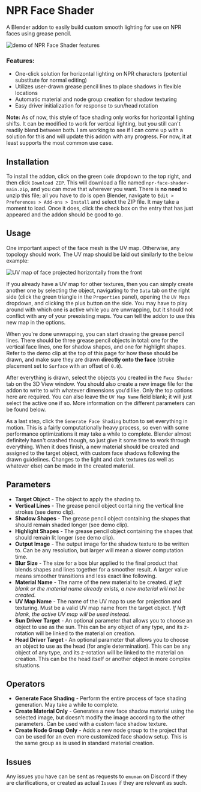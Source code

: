 # NPR Face Shader

A Blender addon to easily build custom smooth lighting for use on NPR faces using grease pencil.

![demo of NPR Face Shader features](https://emuman.net/static/images/npr-face-shadows-demo.gif)

### Features:

* One-click solution for horizontal lighting on NPR characters (potential substitute for normal editing)
* Utilizes user-drawn grease pencil lines to place shadows in flexible locations
* Automatic material and node group creation for shadow texturing
* Easy driver initialization for response to sun/head rotation

**Note:** As of now, this style of face shading only works for horizontal lighting shifts. It can be modified
to work for vertical lighting, but you still can't readily blend between both. I am working to see if I can
come up with a solution for this and will update this addon with any progress. For now, it at least supports
the most common use case.

## Installation

To install the addon, click on the green `Code` dropdown to the top right, and then click `Download ZIP`. This
will download a file named `npr-face-shader-main.zip`, and you can move that wherever you want. There is
**no need** to unzip this file; all you have to do is open Blender, navigate to
`Edit > Preferences > Add-ons > Install` and select the ZIP file. It may take a moment to load. Once it does,
click the check box on the entry that has just appeared and the addon should be good to go.

## Usage

One important aspect of the face mesh is the UV map. Otherwise, any topology should work. The UV map should be
laid out similarly to the below example:

![UV map of face projected horizontally from the front](https://github-production-user-asset-6210df.s3.amazonaws.com/23511921/268442214-b2796d7e-9e5b-45a3-8984-34d23a8b0b66.png)

If you already have a UV map for other textures, then you can simply create another one by selecting the
object, navigating to the `Data` tab on the right side (click the green triangle in the `Properties` panel),
opening the `UV Maps` dropdown, and clicking the plus button on the side. You may have to play around with
which one is active while you are unwrapping, but it should not conflict with any of your preexisting maps.
You can tell the addon to use this new map in the options.

When you're done unwrapping, you can start drawing the grease pencil lines. There should be three grease
pencil objects in total: one for the vertical face lines, one for shadow shapes, and one for highlight shapes.
Refer to the demo clip at the top of this page for how these should be drawn, and make sure they are drawn
**directly onto the face** (stroke placement set to `Surface` with an offset of `0.0`).

After everything is drawn, select the objects you created in the `Face Shader` tab on the 3D View window. You
should also create a new image file for the addon to write to with whatever dimensions you'd like. Only the
top options here are required. You can also leave the `UV Map Name` field blank; it will just select the
active one if so. More information on the different parameters can be found below.

As a last step, click the `Generate Face Shading` button to set everything in motion. This is a fairly
computationally heavy process, so even with some performance optimizations it may take a while to complete.
Blender almost definitely hasn't crashed though, so just give it some time to work through everything. When it
does finish, a new material should be created and assigned to the target object, with custom face shadows
following the drawn guidelines. Changes to the light and dark textures (as well as whatever else) can be made
in the created material.

## Parameters

* **Target Object** - The object to apply the shading to.
* **Vertical Lines** - The grease pencil object containing the vertical line strokes (see demo clip).
* **Shadow Shapes** - The grease pencil object containing the shapes that should remain shaded longer (see demo clip).
* **Highlight Shapes** - The grease pencil object containing the shapes that should remain lit longer (see demo clip).
* **Output Image** - The output image for the shadow texture to be written to. Can be any resolution, but larger will mean a slower computation time.
* **Blur Size** - The size for a box blur applied to the final product that blends shapes and lines together for a smoother result. A larger value means smoother transitions and less exact line following.
* **Material Name** - The name of the new material to be created. *If left blank or the material name already exists, a new material will not be created.*
* **UV Map Name** - The name of the UV map to use for projection and texturing. Must be a valid UV map name from the target object. *If left blank, the active UV map will be used instead.*
* **Sun Driver Target** - An optional parameter that allows you to choose an object to use as the sun. This can be any object of any type, and its z-rotation will be linked to the material on creation.
* **Head Driver Target** - An optional parameter that allows you to choose an object to use as the head (for angle determination). This can be any object of any type, and its z-rotation will be linked to the material on creation. This can be the head itself or another object in more complex situations.

## Operators

* **Generate Face Shading** - Perform the entire process of face shading generation. May take a while to complete.
* **Create Material Only** - Generates a new face shadow material using the selected image, but doesn't modify the image according to the other parameters. Can be used with a custom face shadow texture.
* **Create Node Group Only** - Adds a new node group to the project that can be used for an even more customized face shadow setup. This is the same group as is used in standard material creation.

## Issues

Any issues you have can be sent as requests to `emuman` on Discord if they are clarifications, or created as
actual `Issues` if they are relevant as such.
